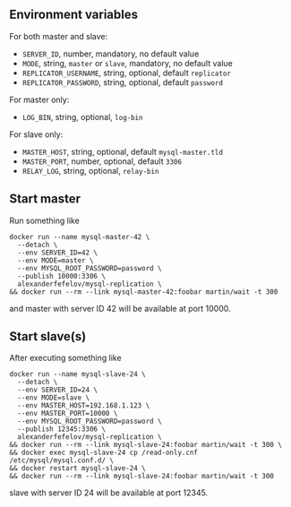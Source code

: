 ## Environment variables

For both master and slave:

* `SERVER_ID`, number, mandatory, no default value
* `MODE`, string, `master` or `slave`, mandatory, no default value
* `REPLICATOR_USERNAME`, string, optional, default `replicator`
* `REPLICATOR_PASSWORD`, string, optional, default `password`

For master only:

* `LOG_BIN`, string, optional, `log-bin`

For slave only:

* `MASTER_HOST`, string, optional, default `mysql-master.tld`
* `MASTER_PORT`, number, optional, default `3306`
* `RELAY_LOG`, string, optional, `relay-bin`

## Start master

Run something like

    docker run --name mysql-master-42 \
      --detach \
      --env SERVER_ID=42 \
      --env MODE=master \
      --env MYSQL_ROOT_PASSWORD=password \
      --publish 10000:3306 \
      alexanderfefelov/mysql-replication \
    && docker run --rm --link mysql-master-42:foobar martin/wait -t 300

and master with server ID 42 will be available at port 10000.

## Start slave(s)

After executing something like

    docker run --name mysql-slave-24 \
      --detach \
      --env SERVER_ID=24 \
      --env MODE=slave \
      --env MASTER_HOST=192.168.1.123 \
      --env MASTER_PORT=10000 \
      --env MYSQL_ROOT_PASSWORD=password \
      --publish 12345:3306 \
      alexanderfefelov/mysql-replication \
    && docker run --rm --link mysql-slave-24:foobar martin/wait -t 300 \
    && docker exec mysql-slave-24 cp /read-only.cnf /etc/mysql/mysql.conf.d/ \
    && docker restart mysql-slave-24 \
    && docker run --rm --link mysql-slave-24:foobar martin/wait -t 300

slave with server ID 24 will be available at port 12345.
